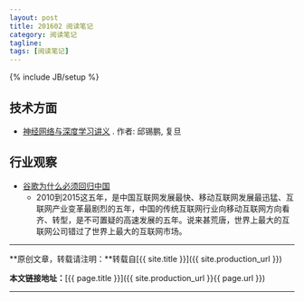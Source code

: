 ```yaml
---
layout: post
title: 201602 阅读笔记
category: 阅读笔记
tagline: 
tags: [阅读笔记]
---
```

{% include JB/setup %}

## 技术方面

+ [神经网络与深度学习讲义](http://weibo.com/1891924883/D8NZUfy7S) . 作者: 邱锡鹏, 复旦


## 行业观察

+ [谷歌为什么必须回归中国](http://www.williamlong.info/archives/4505.html)
  - 2010到2015这五年，是中国互联网发展最快、移动互联网发展最迅猛、互联网产业变革最剧烈的五年，中国的传统互联网行业向移动互联网方向看齐、转型，是不可置疑的高速发展的五年。说来甚荒唐，世界上最大的互联网公司错过了世界上最大的互联网市场。


* * *

**原创文章，转载请注明：**转载自[{{ site.title }}]({{ site.production_url }})

**本文链接地址：**[{{ page.title }}]({{ site.production_url }}{{ page.url }})

* * *

